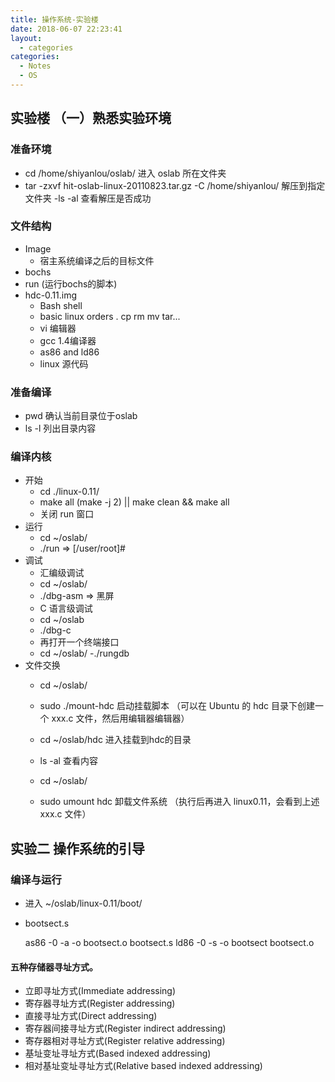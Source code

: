 ```yaml
---
title: 操作系统-实验楼
date: 2018-06-07 22:23:41
layout: 
  - categories
categories:
  - Notes
  - OS
---
```


## 实验楼  （一）熟悉实验环境

### 准备环境

- cd /home/shiyanlou/oslab/    进入 oslab 所在文件夹 
- tar -zxvf hit-oslab-linux-20110823.tar.gz -C /home/shiyanlou/  解压到指定文件夹
  -ls -al 查看解压是否成功

### 文件结构

- Image
  - 宿主系统编译之后的目标文件
- bochs
- run (运行bochs的脚本)
- hdc-0.11.img
  - Bash shell
  - basic linux orders  .   cp rm mv tar...
  - vi 编辑器
  - gcc 1.4编译器
  - as86 and ld86
  - linux 源代码

### 准备编译

- pwd   确认当前目录位于oslab
- ls -l   列出目录内容

### 编译内核

- 开始
  - cd ./linux-0.11/
  - make all   (make -j 2)  || make clean && make all
  - 关闭 run 窗口
- 运行
  - cd ~/oslab/
  - ./run  => [/user/root]#
- 调试
  - 汇编级调试
  - cd ~/oslab/
  - ./dbg-asm => 黑屏
  - C 语言级调试
  - cd ~/oslab
  - ./dbg-c
  - 再打开一个终端接口
  - cd ~/oslab/
    -./rungdb
- 文件交换
  - cd ~/oslab/
  - sudo ./mount-hdc 启动挂载脚本 （可以在 Ubuntu 的 hdc 目录下创建一个 xxx.c 文件，然后用编辑器编辑器）

  - cd ~/oslab/hdc  进入挂载到hdc的目录
  - ls -al 查看内容

  - cd ~/oslab/
  - sudo umount hdc 卸载文件系统 （执行后再进入 linux0.11，会看到上述 xxx.c 文件）

##  实验二 操作系统的引导

### 编译与运行

- 进入  ~/oslab/linux-0.11/boot/

- bootsect.s 

  as86 -0 -a -o bootsect.o bootsect.s
  ​ld86 -0 -s -o bootsect bootsect.o

#### 五种存储器寻址方式。

- 立即寻址方式(Immediate addressing)
- 寄存器寻址方式(Register addressing)
- 直接寻址方式(Direct addressing)
- 寄存器间接寻址方式(Register indirect addressing)
- 寄存器相对寻址方式(Register relative addressing)
- 基址变址寻址方式(Based indexed addressing)
- 相对基址变址寻址方式(Relative based indexed addressing)